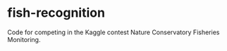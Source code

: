 # fish-recognition
Code for competing in the Kaggle contest Nature Conservatory Fisheries Monitoring.
